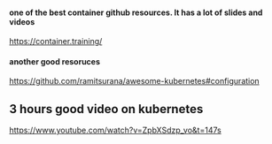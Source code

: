 #### one of the best container github resources. It has a lot of slides and videos

https://container.training/

#### another good resoruces
https://github.com/ramitsurana/awesome-kubernetes#configuration

## 3 hours good video on kubernetes
https://www.youtube.com/watch?v=ZpbXSdzp_vo&t=147s

